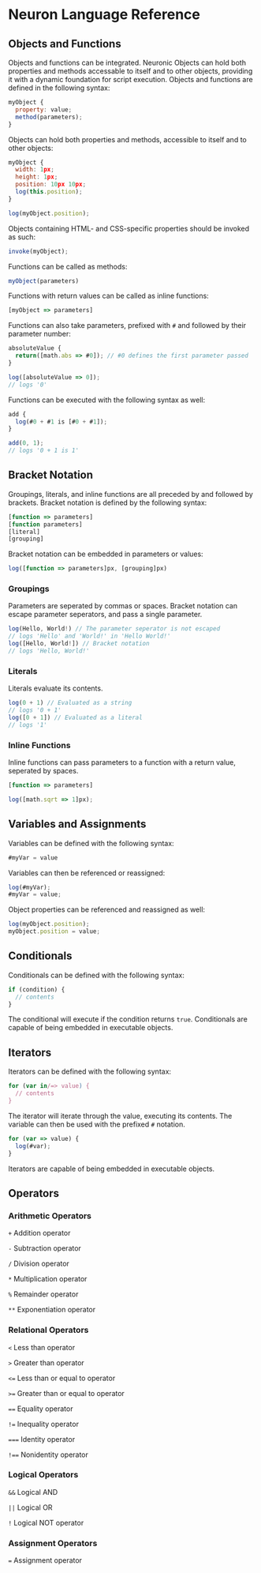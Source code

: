 # Neuron Language Reference

## Objects and Functions
Objects and functions can be integrated. Neuronic Objects can hold both properties and methods accessable to itself and to other objects, providing it with a dynamic foundation for script execution. Objects and functions are defined in the following syntax:
```javascript
myObject {
  property: value;
  method(parameters);
}
```
Objects can hold both properties and methods, accessible to itself and to other objects:
```javascript
myObject {
  width: 1px;
  height: 1px;
  position: 10px 10px;
  log(this.position);
}

log(myObject.position);
```
Objects containing HTML- and CSS-specific properties should be invoked as such:
```javascript
invoke(myObject);
```
Functions can be called as methods:
```javascript
myObject(parameters)
```
Functions with return values can be called as inline functions:
```javascript
[myObject => parameters]
```
Functions can also take parameters, prefixed with `#` and followed by their parameter number:
```javascript
absoluteValue {
  return([math.abs => #0]); // #0 defines the first parameter passed
}

log([absoluteValue => 0]);
// logs '0'
```
Functions can be executed with the following syntax as well:
```javascript
add {
  log(#0 + #1 is [#0 + #1]);
}

add(0, 1);
// logs '0 + 1 is 1'
```

## Bracket Notation
Groupings, literals, and inline functions are all preceded by and followed by brackets. Bracket notation is defined by the following syntax:
```javascript
[function => parameters]
[function parameters]
[literal]
[grouping]
```
Bracket notation can be embedded in parameters or values:
```javascript
log([function => parameters]px, [grouping]px)
```
### Groupings
Parameters are seperated by commas or spaces. Bracket notation can escape parameter seperators, and pass a single parameter.
```javascript
log(Hello, World!) // The parameter seperator is not escaped
// logs 'Hello' and 'World!' in 'Hello World!'
log([Hello, World!]) // Bracket notation
// logs 'Hello, World!'
```
### Literals
Literals evaluate its contents.
```javascript
log(0 + 1) // Evaluated as a string
// logs '0 + 1'
log([0 + 1]) // Evaluated as a literal
// logs '1'
```
### Inline Functions
Inline functions can pass parameters to a function with a return value, seperated by spaces.
```javascript
[function => parameters]
```
```javascript
log([math.sqrt => 1]px);
```

## Variables and Assignments
Variables can be defined with the following syntax:
```javascript
#myVar = value
```
Variables can then be referenced or reassigned:
```javascript
log(#myVar);
#myVar = value;
```
Object properties can be referenced and reassigned as well:
```javascript
log(myObject.position);
myObject.position = value;
```

## Conditionals
Conditionals can be defined with the following syntax:
```javascript
if (condition) {
  // contents
}
```
The conditional will execute if the condition returns `true`. Conditionals are capable of being embedded in executable objects.

## Iterators
Iterators can be defined with the following syntax:
```javascript
for (var in/=> value) {
  // contents
}
```
The iterator will iterate through the value, executing its contents. The variable can then be used with the prefixed `#` notation.
```javascript
for (var => value) {
  log(#var);
}
```
Iterators are capable of being embedded in executable objects.

## Operators
### Arithmetic Operators
`+` Addition operator

`-` Subtraction operator

`/` Division operator

`*` Multiplication operator

`%` Remainder operator

`**` Exponentiation operator

### Relational Operators
`<` Less than operator

`>` Greater than operator

`<=` Less than or equal to operator

`>=` Greater than or equal to operator

`==` Equality operator

`!=` Inequality operator

`===` Identity operator

`!==` Nonidentity operator

### Logical Operators
`&&` Logical AND

`||` Logical OR

`!` Logical NOT operator

### Assignment Operators
`=` Assignment operator
